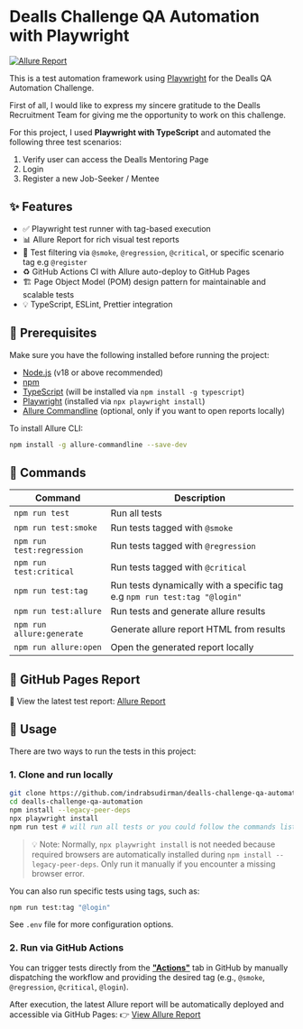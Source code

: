 # Dealls Challenge QA Automation with Playwright

[![Allure Report](https://img.shields.io/badge/Allure-Report-brightgreen)](https://indrabsudirman.github.io/dealls-challenge-qa-automation/)

This is a test automation framework using [Playwright](https://playwright.dev/) for the Dealls QA Automation Challenge.

First of all, I would like to express my sincere gratitude to the Dealls Recruitment Team for giving me the opportunity to work on this challenge.

For this project, I used **Playwright with TypeScript** and automated the following three test scenarios:

1. Verify user can access the Dealls Mentoring Page
2. Login
3. Register a new Job-Seeker / Mentee

## ✨ Features

- ✅ Playwright test runner with tag-based execution
- 📊 Allure Report for rich visual test reports
- 🧪 Test filtering via `@smoke`, `@regression`, `@critical`, or specific scenario tag e.g `@register`
- ♻️ GitHub Actions CI with Allure auto-deploy to GitHub Pages
- 🏗️ Page Object Model (POM) design pattern for maintainable and scalable tests
- 💡 TypeScript, ESLint, Prettier integration

## 🔧 Prerequisites

Make sure you have the following installed before running the project:

- [Node.js](https://nodejs.org/) (v18 or above recommended)
- [npm](https://www.npmjs.com/)
- [TypeScript](https://www.typescriptlang.org/) (will be installed via `npm install -g typescript`)
- [Playwright](https://playwright.dev/) (installed via `npx playwright install`)
- [Allure Commandline](https://docs.qameta.io/allure/) (optional, only if you want to open reports locally)

To install Allure CLI:

```bash
npm install -g allure-commandline --save-dev
```

## 🧠 Commands

| Command                   | Description                                                               |
| ------------------------- | ------------------------------------------------------------------------- |
| `npm run test`            | Run all tests                                                             |
| `npm run test:smoke`      | Run tests tagged with `@smoke`                                            |
| `npm run test:regression` | Run tests tagged with `@regression`                                       |
| `npm run test:critical`   | Run tests tagged with `@critical`                                         |
| `npm run test:tag`        | Run tests dynamically with a specific tag e.g `npm run test:tag "@login"` |
| `npm run test:allure`     | Run tests and generate allure results                                     |
| `npm run allure:generate` | Generate allure report HTML from results                                  |
| `npm run allure:open`     | Open the generated report locally                                         |

## 📄 GitHub Pages Report

🔗 View the latest test report: [Allure Report](https://indrabsudirman.github.io/dealls-challenge-qa-automation/)

## 📝 Usage

There are two ways to run the tests in this project:

### 1. Clone and run locally

```bash
git clone https://github.com/indrabsudirman/dealls-challenge-qa-automation.git
cd dealls-challenge-qa-automation
npm install --legacy-peer-deps
npx playwright install
npm run test # will run all tests or you could follow the commands list above
```

> 💡 Note: Normally, `npx playwright install` is not needed because required browsers are automatically installed during `npm install --legacy-peer-deps`. Only run it manually if you encounter a missing browser error.

You can also run specific tests using tags, such as:

```bash
npm run test:tag "@login"
```

See `.env` file for more configuration options.

### 2. Run via GitHub Actions

You can trigger tests directly from the [**"Actions"**](https://github.com/indrabsudirman/dealls-challenge-qa-automation/actions/workflows/dealls-challenge-qa-automation.yml) tab in GitHub by manually dispatching the workflow and providing the desired tag (e.g., `@smoke`, `@regression`, `@critical`, `@login`).

After execution, the latest Allure report will be automatically deployed and accessible via GitHub Pages:
👉 [View Allure Report](https://indrabsudirman.github.io/dealls-challenge-qa-automation/)
